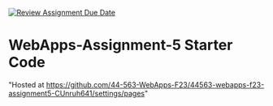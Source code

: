 [![Review Assignment Due Date](https://classroom.github.com/assets/deadline-readme-button-24ddc0f5d75046c5622901739e7c5dd533143b0c8e959d652212380cedb1ea36.svg)](https://classroom.github.com/a/7kKA03Up)
# WebApps-Assignment-5 Starter Code

"Hosted at https://github.com/44-563-WebApps-F23/44563-webapps-f23-assignment5-CUnruh641/settings/pages"
